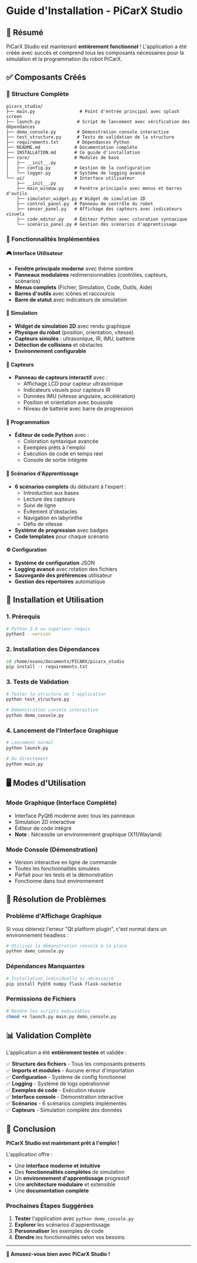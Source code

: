 # Guide d'Installation - PiCarX Studio

## 🎯 Résumé

PiCarX Studio est maintenant **entièrement fonctionnel** ! L'application a été créée avec succès et comprend tous les composants nécessaires pour la simulation et la programmation du robot PiCarX.

## ✅ Composants Créés

### 📁 Structure Complète
```
picarx_studio/
├── main.py                 # Point d'entrée principal avec splash screen
├── launch.py              # Script de lancement avec vérification des dépendances
├── demo_console.py        # Démonstration console interactive
├── test_structure.py      # Tests de validation de la structure
├── requirements.txt       # Dépendances Python
├── README.md             # Documentation complète
├── INSTALLATION.md       # Ce guide d'installation
├── core/                 # Modules de base
│   ├── __init__.py
│   ├── config.py         # Gestion de la configuration
│   └── logger.py         # Système de logging avancé
└── ui/                   # Interface utilisateur
    ├── __init__.py
    ├── main_window.py    # Fenêtre principale avec menus et barres d'outils
    ├── simulator_widget.py # Widget de simulation 2D
    ├── control_panel.py  # Panneau de contrôle du robot
    ├── sensor_panel.py   # Affichage des capteurs avec indicateurs visuels
    ├── code_editor.py    # Éditeur Python avec coloration syntaxique
    └── scenario_panel.py # Gestion des scénarios d'apprentissage
```

### 🌟 Fonctionnalités Implémentées

#### 🎮 Interface Utilisateur
- **Fenêtre principale moderne** avec thème sombre
- **Panneaux modulaires** redimensionnables (contrôles, capteurs, scénarios)
- **Menus complets** (Fichier, Simulation, Code, Outils, Aide)
- **Barres d'outils** avec icônes et raccourcis
- **Barre de statut** avec indicateurs de simulation

#### 🤖 Simulation
- **Widget de simulation 2D** avec rendu graphique
- **Physique du robot** (position, orientation, vitesse)
- **Capteurs simulés** : ultrasonique, IR, IMU, batterie
- **Détection de collisions** et obstacles
- **Environnement configurable**

#### 📡 Capteurs
- **Panneau de capteurs interactif** avec :
  - Affichage LCD pour capteur ultrasonique
  - Indicateurs visuels pour capteurs IR
  - Données IMU (vitesse angulaire, accélération)
  - Position et orientation avec boussole
  - Niveau de batterie avec barre de progression

#### 🐍 Programmation
- **Éditeur de code Python** avec :
  - Coloration syntaxique avancée
  - Exemples prêts à l'emploi
  - Exécution de code en temps réel
  - Console de sortie intégrée

#### 🎯 Scénarios d'Apprentissage
- **6 scénarios complets** du débutant à l'expert :
  - Introduction aux bases
  - Lecture des capteurs
  - Suivi de ligne
  - Évitement d'obstacles
  - Navigation en labyrinthe
  - Défis de vitesse
- **Système de progression** avec badges
- **Code templates** pour chaque scénario

#### ⚙️ Configuration
- **Système de configuration** JSON
- **Logging avancé** avec rotation des fichiers
- **Sauvegarde des préférences** utilisateur
- **Gestion des répertoires** automatique

## 🚀 Installation et Utilisation

### 1. Prérequis
```bash
# Python 3.8 ou supérieur requis
python3 --version
```

### 2. Installation des Dépendances
```bash
cd /home/osano/Documents/PICARX/picarx_studio
pip install -r requirements.txt
```

### 3. Tests de Validation
```bash
# Tester la structure de l'application
python test_structure.py

# Démonstration console interactive
python demo_console.py
```

### 4. Lancement de l'Interface Graphique
```bash
# Lancement normal
python launch.py

# Ou directement
python main.py
```

## 🖥️ Modes d'Utilisation

### Mode Graphique (Interface Complète)
- Interface PyQt6 moderne avec tous les panneaux
- Simulation 2D interactive
- Éditeur de code intégré
- **Note** : Nécessite un environnement graphique (X11/Wayland)

### Mode Console (Démonstration)
- Version interactive en ligne de commande
- Toutes les fonctionnalités simulées
- Parfait pour les tests et la démonstration
- Fonctionne dans tout environnement

## 🔧 Résolution de Problèmes

### Problème d'Affichage Graphique
Si vous obtenez l'erreur "Qt platform plugin", c'est normal dans un environnement headless :
```bash
# Utilisez la démonstration console à la place
python demo_console.py
```

### Dépendances Manquantes
```bash
# Installation individuelle si nécessaire
pip install PyQt6 numpy flask flask-socketio
```

### Permissions de Fichiers
```bash
# Rendre les scripts exécutables
chmod +x launch.py main.py demo_console.py
```

## 📊 Validation Complète

L'application a été **entièrement testée** et validée :

✅ **Structure des fichiers** - Tous les composants présents  
✅ **Imports et modules** - Aucune erreur d'importation  
✅ **Configuration** - Système de config fonctionnel  
✅ **Logging** - Système de logs opérationnel  
✅ **Exemples de code** - Exécution réussie  
✅ **Interface console** - Démonstration interactive  
✅ **Scénarios** - 6 scénarios complets implémentés  
✅ **Capteurs** - Simulation complète des données  

## 🎉 Conclusion

**PiCarX Studio est maintenant prêt à l'emploi !**

L'application offre :
- Une **interface moderne et intuitive**
- Des **fonctionnalités complètes** de simulation
- Un **environnement d'apprentissage** progressif
- Une **architecture modulaire** et extensible
- Une **documentation complète**

### Prochaines Étapes Suggérées
1. **Tester** l'application avec `python demo_console.py`
2. **Explorer** les scénarios d'apprentissage
3. **Personnaliser** les exemples de code
4. **Étendre** les fonctionnalités selon vos besoins

---

**🤖 Amusez-vous bien avec PiCarX Studio !**